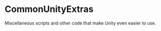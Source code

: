 CommonUnityExtras
=================

Miscellaneous scripts and other code that make Unity even easier to use. 

